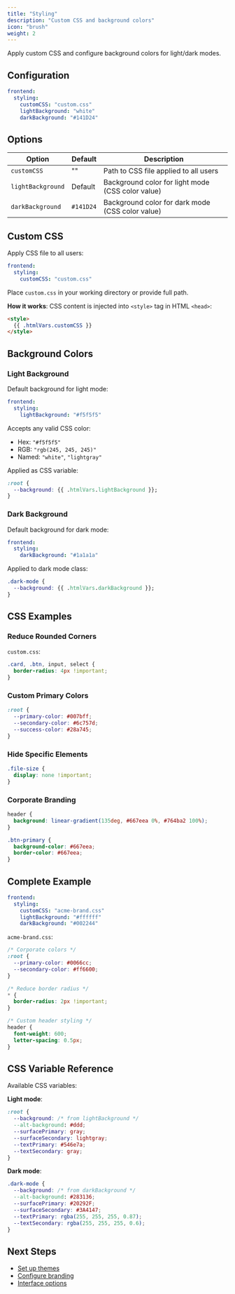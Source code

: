 ```yaml
---
title: "Styling"
description: "Custom CSS and background colors"
icon: "brush"
weight: 2
---
```


Apply custom CSS and configure background colors for light/dark modes.

## Configuration

```yaml
frontend:
  styling:
    customCSS: "custom.css"
    lightBackground: "white"
    darkBackground: "#141D24"
```

## Options

| Option | Default | Description |
|--------|---------|-------------|
| `customCSS` | "" | Path to CSS file applied to all users |
| `lightBackground` | Default | Background color for light mode (CSS color value) |
| `darkBackground` | `#141D24` | Background color for dark mode (CSS color value) |

## Custom CSS

Apply CSS file to all users:

```yaml
frontend:
  styling:
    customCSS: "custom.css"
```

Place `custom.css` in your working directory or provide full path.

**How it works**: CSS content is injected into `<style>` tag in HTML `<head>`:

```html
<style>
  {{ .htmlVars.customCSS }}
</style>
```

## Background Colors

### Light Background

Default background for light mode:

```yaml
frontend:
  styling:
    lightBackground: "#f5f5f5"
```

Accepts any valid CSS color:
- Hex: `"#f5f5f5"`
- RGB: `"rgb(245, 245, 245)"`
- Named: `"white"`, `"lightgray"`

Applied as CSS variable:
```css
:root {
  --background: {{ .htmlVars.lightBackground }};
}
```

### Dark Background

Default background for dark mode:

```yaml
frontend:
  styling:
    darkBackground: "#1a1a1a"
```

Applied to dark mode class:
```css
.dark-mode {
  --background: {{ .htmlVars.darkBackground }};
}
```

## CSS Examples

### Reduce Rounded Corners

`custom.css`:
```css
.card, .btn, input, select {
  border-radius: 4px !important;
}
```

### Custom Primary Colors

```css
:root {
  --primary-color: #007bff;
  --secondary-color: #6c757d;
  --success-color: #28a745;
}
```

### Hide Specific Elements

```css
.file-size {
  display: none !important;
}
```

### Corporate Branding

```css
header {
  background: linear-gradient(135deg, #667eea 0%, #764ba2 100%);
}

.btn-primary {
  background-color: #667eea;
  border-color: #667eea;
}
```

## Complete Example

```yaml
frontend:
  styling:
    customCSS: "acme-brand.css"
    lightBackground: "#ffffff"
    darkBackground: "#002244"
```

`acme-brand.css`:
```css
/* Corporate colors */
:root {
  --primary-color: #0066cc;
  --secondary-color: #ff6600;
}

/* Reduce border radius */
* {
  border-radius: 2px !important;
}

/* Custom header styling */
header {
  font-weight: 600;
  letter-spacing: 0.5px;
}
```

## CSS Variable Reference

Available CSS variables:

**Light mode**:
```css
:root {
  --background: /* from lightBackground */
  --alt-background: #ddd;
  --surfacePrimary: gray;
  --surfaceSecondary: lightgray;
  --textPrimary: #546e7a;
  --textSecondary: gray;
}
```

**Dark mode**:
```css
.dark-mode {
  --background: /* from darkBackground */
  --alt-background: #283136;
  --surfacePrimary: #20292F;
  --surfaceSecondary: #3A4147;
  --textPrimary: rgba(255, 255, 255, 0.87);
  --textSecondary: rgba(255, 255, 255, 0.6);
}
```

## Next Steps

- [Set up themes](/docs/configuration/frontend/themes/)
- [Configure branding](/docs/configuration/frontend/branding/)
- [Interface options](/docs/configuration/frontend/interface/)

